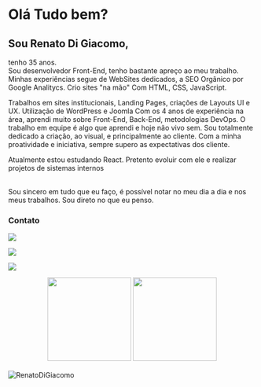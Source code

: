# Olá Tudo bem?

## Sou Renato Di Giacomo,

<div>
<p>
tenho 35 anos. <br>
Sou desenvolvedor Front-End, tenho bastante apreço ao meu trabalho.
Minhas experiências segue de WebSites dedicados, a SEO Orgânico por Google Analitycs. Crio sites "na mão" Com HTML, CSS, JavaScript.
</p>
</div>
<p>
Trabalhos em sites institucionais, Landing Pages, criações de Layouts UI e UX. Utilização de WordPress e Joomla
Com os 4 anos de experiência na área, aprendi muito sobre Front-End, Back-End, metodologias DevOps. O trabalho em equipe é algo que aprendi e hoje não vivo sem. Sou totalmente dedicado a criação, ao visual, e principalmente ao cliente. Com a minha proatividade e iniciativa, sempre supero as expectativas dos cliente.</p>
<p>Atualmente estou estudando React. Pretento evoluir com ele e realizar projetos de sistemas internos </p>
<br>
Sou sincero em tudo que eu faço, é possível notar no meu dia a dia e nos meus trabalhos. Sou direto no que eu penso.

### Contato
<div>
<p>



<p><a style='color:#000; text-decoration: underline;' href='mailto: renato_di_giacomo@hotmail.com'><img src='https://img.shields.io/badge/Phone-+55(11)9--7557--0983-&?style=for-the-badge&color=green&logoColor=green&logo=WhatsApp'/></a></p>
<p><a style='color:#000; text-decoration: underline;' href='phone:5511975570983 '><img src='https://img.shields.io/badge/E--mail-renato__di__giacomo%40hotmail.com-&?style=for-the-badge&color=yellow&logoColor=white&logo=minutemailer'/></a></p>
<p><a style='color:#000; text-decoration: underline;' href='https://renatodigiacomo.github.io/'><img src='https://img.shields.io/badge/GitHub.IO-renatodigiacomo.github.io-&?style=for-the-badge&color=red&logoColor=white&logo=GitHub'/></a></p>

</div>
<div style='text-align: center;'>
    <img height="170px" src="https://github-readme-stats.vercel.app/api/top-langs/?username=RenatoDiGiacomo&layout=compact&langs_count=8&theme=highcontrast"/>
    <img height="170px" src="https://github-readme-stats.vercel.app/api?username=RenatoDiGiacomo&theme=highcontrast&show_icons=true"/>
    <br/>
    <br/> 
</div>
<div>
    <img src="https://komarev.com/ghpvc/?username=RenatoDiGiacomo&color=yellow"  alt="RenatoDiGiacomo" />
</div>

